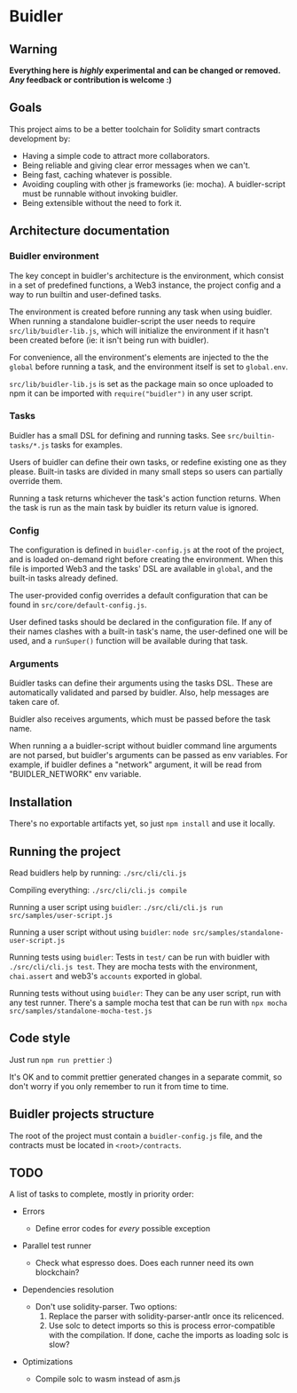 # Buidler


## Warning

**Everything here is _highly_ experimental and can be changed or removed. _Any_ feedback or contribution is welcome :)**

## Goals

This project aims to be a better toolchain for Solidity smart contracts development by:

* Having a simple code to attract more collaborators.
* Being reliable and giving clear error messages when we can't.
* Being fast, caching whatever is possible.
* Avoiding coupling with other js frameworks (ie: mocha). A buidler-script must be runnable without invoking buidler.
* Being extensible without the need to fork it.

## Architecture documentation

### Buidler environment

The key concept in buidler's architecture is the environment, which consist in a set of predefined functions, a Web3 instance, the project config and a way to run builtin and user-defined tasks.

The environment is created before running any task when using buidler. When running a standalone buidler-script the user needs to require `src/lib/buidler-lib.js`, which will initialize the environment if it hasn't been created before (ie: it isn't being run with buidler).

For convenience, all the environment's elements are injected to the the `global` before running a task, and the environment itself is set to `global.env`.

`src/lib/buidler-lib.js` is set as the package main so once uploaded to npm it can be imported with `require("buidler")` in any user script.

### Tasks

Buidler has a small DSL for defining and running tasks. See `src/builtin-tasks/*.js` tasks for examples.

Users of buidler can define their own tasks, or redefine existing one as they please. Built-in tasks are divided in many small steps so users can partially override them.

Running a task returns whichever the task's action function returns. When the task is run as the main task by buidler its return value is ignored.


### Config

The configuration is defined in `buidler-config.js` at the root of the project, and is loaded on-demand right before creating the environment. When this file is imported Web3 and the tasks' DSL are available in `global`, and the built-in tasks already defined.

The user-provided config overrides a default configuration that can be found in `src/core/default-config.js`.

User defined tasks should be declared in the configuration file. If any of their names clashes with a built-in task's name, the user-defined one will be used, and a `runSuper()` function will be available during that task.

### Arguments

Buidler tasks can define their arguments using the tasks DSL. These are automatically validated and parsed by buidler. Also, help messages are taken care of.

Buidler also receives arguments, which must be passed before the task name.

When running a a buidler-script without buidler command line arguments are not parsed, but buidler's arguments can be passed as env variables. For example, if buidler defines a "network" argument, it will be read from "BUIDLER_NETWORK" env variable.

## Installation

There's no exportable artifacts yet, so just `npm install` and use it locally.

## Running the project

Read buidlers help by running: `./src/cli/cli.js`

Compiling everything: `./src/cli/cli.js compile`

Running a user script using `buidler`: `./src/cli/cli.js run src/samples/user-script.js`

Running a user script without using `buidler`: `node src/samples/standalone-user-script.js`

Running tests using `buidler`: Tests in `test/` can be run with buidler with `./src/cli/cli.js test`. They are mocha tests with the environment, `chai.assert` and web3's `accounts` exported in global.

Running tests without using `buidler`: They can be any user script, run with any test runner. There's a sample mocha test that can be run with `npx mocha src/samples/standalone-mocha-test.js`

## Code style

Just run `npm run prettier` :)

It's OK and to commit prettier generated changes in a separate commit, so don't worry if you only remember to run it
from time to time.


## Buidler projects structure

The root of the project must contain a `buidler-config.js` file, and the contracts must be located in `<root>/contracts`.

## TODO

A list of tasks to complete, mostly in priority order:

* Errors
    - Define error codes for *every* possible exception

* Parallel test runner
    - Check what espresso does. Does each runner need its own blockchain?

* Dependencies resolution
    - Don't use solidity-parser. Two options:
        1. Replace the parser with solidity-parser-antlr once its relicenced.
        2. Use solc to detect imports so this is process error-compatible with the compilation. If done, cache the imports as loading solc is slow?

* Optimizations
    - Compile solc to wasm instead of asm.js
